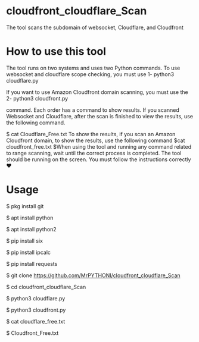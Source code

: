 # cloudfront_cloudflare_Scan
The tool scans the subdomain of websocket, Cloudflare, and Cloudfront

# How to use this tool
The tool runs on two systems and uses two Python commands. To use websocket and cloudflare scope checking, you must use 
1- python3 cloudflare.py 

If you want to use Amazon Cloudfront domain scanning, you must use the 
2- python3 cloudfront.py

command. Each order has a command to show results. If you scanned Websocket and Cloudflare, after the scan is finished to view the results, use the following command. 

$ cat Cloudflare_Free.txt
To show the results, if you scan an Amazon Cloudfront domain, to show the results, use the following command 
$cat cloudfront_free.txt
$When using the tool and running any command related to range scanning, wait until the correct process is completed. The tool should be running on the screen. You must follow the instructions correctly ♥

# Usage
$ pkg install git

$ apt install python

$ apt install python2

$ pip install six

$ pip install ipcalc

$ pip install requests

$ git clone https://github.com/MrPYTHONI/cloudfront_cloudflare_Scan

$ cd cloudfront_cloudflare_Scan

$ python3 cloudflare.py

$ python3 cloudfront.py


$ cat cloudflare_free.txt

$ Cloudfront_Free.txt



